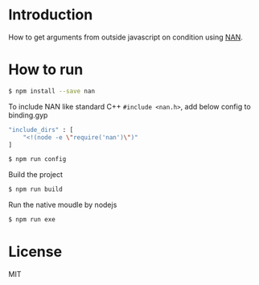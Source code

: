 # Introduction
How to get arguments from outside javascript on condition using [NAN](https://github.com/nodejs/nan).

# How to run

``` bash
$ npm install --save nan
```

To include NAN like standard C++ ` #include <nan.h> `, add below config to binding.gyp

``` bash
"include_dirs" : [
    "<!(node -e \"require('nan')\")"
]
```

``` bash
$ npm run config
```

Build the project

``` bash
$ npm run build
```

Run the native moudle by nodejs

``` bash
$ npm run exe
```

# License
MIT
